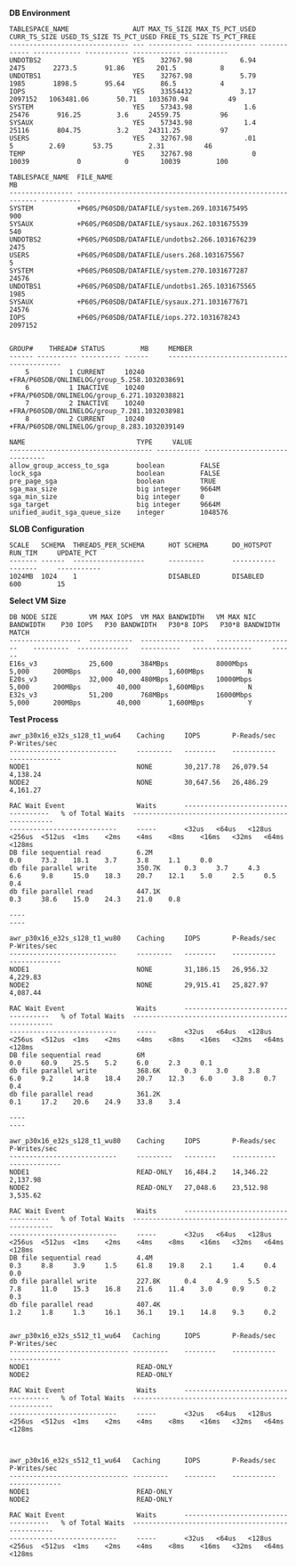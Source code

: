 **DB Environment**

    TABLESPACE_NAME                AUT MAX_TS_SIZE MAX_TS_PCT_USED CURR_TS_SIZE USED_TS_SIZE TS_PCT_USED FREE_TS_SIZE TS_PCT_FREE
    ------------------------------ --- ----------- --------------- ------------ ------------ ----------- ------------ -----------
    UNDOTBS2                       YES    32767.98            6.94         2475       2273.5       91.86        201.5           8
    UNDOTBS1                       YES    32767.98            5.79         1985       1898.5       95.64         86.5           4
    IOPS                           YES    33554432            3.17      2097152   1063481.06       50.71   1033670.94          49
    SYSTEM                         YES    57343.98             1.6        25476       916.25         3.6     24559.75          96
    SYSAUX                         YES    57343.98             1.4        25116       804.75         3.2     24311.25          97
    USERS                          YES    32767.98             .01            5         2.69       53.75         2.31          46
    TEMP                           YES    32767.98               0        10039            0           0        10039         100

    TABLESPACE_NAME  FILE_NAME                                                            MB
    ---------------- ------------------------------------------------------------ ----------
    SYSTEM           +P60S/P60SDB/DATAFILE/system.269.1031675495                         900
    SYSAUX           +P60S/P60SDB/DATAFILE/sysaux.262.1031675539                         540
    UNDOTBS2         +P60S/P60SDB/DATAFILE/undotbs2.266.1031676239                      2475
    USERS            +P60S/P60SDB/DATAFILE/users.268.1031675567                            5
    SYSTEM           +P60S/P60SDB/DATAFILE/system.270.1031677287                       24576
    UNDOTBS1         +P60S/P60SDB/DATAFILE/undotbs1.265.1031675565                      1985
    SYSAUX           +P60S/P60SDB/DATAFILE/sysaux.271.1031677671                       24576
    IOPS             +P60S/P60SDB/DATAFILE/iops.272.1031678243                       2097152


    GROUP#    THREAD# STATUS         MB     MEMBER
    ------ ---------- ---------- ------     -------------------------------------------
        5          1 CURRENT     10240      +FRA/P60SDB/ONLINELOG/group_5.258.1032038691
        6          1 INACTIVE    10240      +FRA/P60SDB/ONLINELOG/group_6.271.1032038821  
        7          2 INACTIVE    10240      +FRA/P60SDB/ONLINELOG/group_7.281.1032038981
        8          2 CURRENT     10240      +FRA/P60SDB/ONLINELOG/group_8.283.1032039149

    NAME				            TYPE	 VALUE
    ------------------------------------ ----------- ------------------------------
    allow_group_access_to_sga	    boolean	        FALSE
    lock_sga			            boolean	        FALSE
    pre_page_sga			        boolean	        TRUE
    sga_max_size			        big integer     9664M
    sga_min_size			        big integer     0
    sga_target			            big integer     9664M
    unified_audit_sga_queue_size	integer	        1048576


 **SLOB Configuration**

    SCALE   SCHEMA  THREADS_PER_SCHEMA      HOT SCHEMA      DO_HOTSPOT      RUN_TIM     UPDATE_PCT
    ------- ------  ------------------      ---------       -----------     -------     -----------
    1024MB  1024    1                       DISABLED        DISABLED        600         15



**Select VM Size**

    DB NODE SIZE        VM MAX IOPS  VM MAX BANDWIDTH   VM MAX NIC BANDWIDTH    P30 IOPS   P30 BANDWIDTH   P30*8 IOPS   P30*8 BANDWIDTH     MATCH
    ------------------  -----------  ----------------   --------------------    ---------  -------------   ----------   ---------------     ------
    E16s_v3             25,600       384MBps            8000Mbps                5,000      200MBps         40,000       1,600MBps           N
    E20s_v3             32,000       480MBps            10000Mbps               5,000      200MBps         40,000       1,600MBps           N
    E32s_v3             51,200       768MBps            16000Mbps               5,000      200MBps         40,000       1,600MBps           Y

**Test Process**

    awr_p30x16_e32s_s128_t1_wu64    Caching     IOPS        P-Reads/sec     P-Writes/sec     
    ---------------------------     ---------   --------    -----------     -------------                   
    NODE1                           NONE        ‭30,217.78‬   26,079.54       4,138.24         	                   
    NODE2                           NONE        30,647.56   26,486.29	    4,161.27                      	
    
    RAC Wait Event                  Waits       ------------------------------------   % of Total Waits  --------------------------------------------------
    ---------------------------     -----       <32us   <64us   <128us	<256us  <512us  <1ms    <2ms    <4ms    <8ms    <16ms   <32ms   <64ms   <128ms	
    DB file sequential read         6.2M	                                                    0.0     73.2	18.1	3.7	    3.8	    1.1	    0.0
    db file parallel write          350.7K      0.3	    3.7	    4.3	    6.6	    9.8	    15.0	18.3	20.7	12.1	5.0	    2.5	    0.5	    0.4	
    db file parallel read           447.1K                                                              0.3	    38.6	15.0	24.3	21.0	0.8

    ----
    ----

    awr_p30x16_e32s_s128_t1_wu80    Caching     IOPS        P-Reads/sec     P-Writes/sec     
    ---------------------------     ---------   --------    -----------     -------------                   
    NODE1                           NONE        ‭31,186.15‬   26,956.32	      4,229.83‭           	                   
    NODE2                           NONE        29,915.41   25,827.97	    4,087.44	       	
    
    RAC Wait Event                  Waits       ------------------------------------   % of Total Waits  --------------------------------------------------
    ---------------------------     -----       <32us   <64us   <128us	<256us  <512us  <1ms    <2ms    <4ms    <8ms    <16ms   <32ms   <64ms   <128ms	
    DB file sequential read         6M                                                          0.0     60.9	25.5	5.2	    6.0	    2.3	    0.1  
    db file parallel write          368.6K      0.3	    3.0	    3.8	    6.0	    9.2	    14.8	18.4	20.7	12.3	6.0	    3.8	    0.7	    0.4
    db file parallel read           361.2K                                                              0.1	    17.2	20.6	24.9	33.8	3.4	

    ----
    ----

    awr_p30x16_e32s_s128_t1_wu80    Caching     IOPS        P-Reads/sec     P-Writes/sec     
    ---------------------------     ---------   --------    -----------     -------------                   
    NODE1                           READ-ONLY   16,484.2    14,346.22	    2,137.98
    NODE2                           READ-ONLY   ‭27,048.6‬    23,512.98	      3,535.62
    
    RAC Wait Event                  Waits       ------------------------------------   % of Total Waits  --------------------------------------------------
    ---------------------------     -----       <32us   <64us   <128us	<256us  <512us  <1ms    <2ms    <4ms    <8ms    <16ms   <32ms   <64ms   <128ms	
    DB file sequential read         4.4M                                0.3	    8.8	    3.9	    1.5	    61.8	19.8	2.1	    1.4	    0.4	    0.0
    db file parallel write          227.8K      0.4	    4.9	    5.5	    7.8	    11.0	15.3	16.8	21.6	11.4	3.0	    0.9	    0.2	    0.3
    db file parallel read           407.4K                                      1.2	    1.8	    1.3	    16.1	36.1	19.1	14.8	9.3	    0.2


    awr_p30x16_e32s_s512_t1_wu64   Caching      IOPS        P-Reads/sec     P-Writes/sec     
    ------------------------------ ---------    --------    -----------     -------------                   
    NODE1                           READ-ONLY   
    NODE2                           READ-ONLY   
    
    RAC Wait Event                  Waits       ------------------------------------   % of Total Waits  --------------------------------------------------
    ---------------------------     -----       <32us   <64us   <128us	<256us  <512us  <1ms    <2ms    <4ms    <8ms    <16ms   <32ms   <64ms   <128ms	
      


    awr_p30x16_e32s_s512_t1_wu64   Caching      IOPS        P-Reads/sec     P-Writes/sec     
    ------------------------------ ---------    --------    -----------     -------------                   
    NODE1                           READ-ONLY   
    NODE2                           READ-ONLY   
    
    RAC Wait Event                  Waits       ------------------------------------   % of Total Waits  --------------------------------------------------
    ---------------------------     -----       <32us   <64us   <128us	<256us  <512us  <1ms    <2ms    <4ms    <8ms    <16ms   <32ms   <64ms   <128ms	
      

